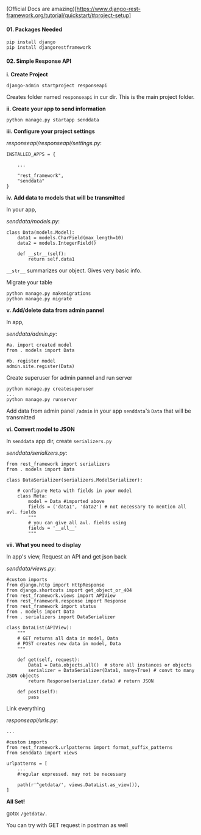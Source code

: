 (Official Docs are amazing)[https://www.django-rest-framework.org/tutorial/quickstart/#project-setup]

#### 01. Packages Needed

```
pip install django
pip install djangorestframework
```

#### 02. Simple Response API

**i. Create Project**

```
django-admin startproject responseapi
```

Creates folder named `responseapi` in cur dir. This is the  main project folder.

**ii. Create your app to send information**

```
python manage.py startapp senddata
```

**iii. Configure your project settings**

*responseapi/responseapi/settings.py*:
```
INSTALLED_APPS = {

	...
	
	"rest_framework",
	"senddata"
}
```

**iv. Add data to models that will be transmitted**

In your app,

*senddata/models.py*:
```
class Data(models.Model):
	data1 = models.CharField(max_length=10)
	data2 = models.IntegerField()
	
	def __str__(self):
		return self.data1
```

`__str__` summarizes our object. Gives very basic info.

Migrate your table
```
python manage.py makemigrations
python manage.py migrate
```

**v. Add/delete data from admin pannel**

In app,

*senddata/admin.py*:
```
#a. import created model
from . models import Data

#b. register model
admin.site.register(Data)
```

Create superuser for admin pannel and run server
```
python manage.py createsuperuser
...
python manage.py runserver
```

Add data from admin panel `/admin` in your app `senddata`'s `Data` that will be transmitted

**vi. Convert model to JSON**

In `senddata` app dir, create `serializers.py`

*senddata/serializers.py*:
```
from rest_framework import serializers
from . models import Data

class DataSerializer(serializers.ModelSerializer):
	
	# configure Meta with fields in your model
	class Meta:
		model = Data #imported above
		fields = ('data1', 'data2') # not necessary to mention all avl. fields
		"""
		# you can give all avl. fields using
		fields = '__all__'
		"""
```

**vii. What you need to display**

In app's view, Request an API and get json back

*senddata/views.py*:
```
#custom imports
from django.http import HttpResponse
from django.shortcuts import get_object_or_404
from rest_framework.views import APIView
from rest_framework.response import Response
from rest_framework import status
from . models import Data
from . serializers import DataSerializer

class DataList(APIView):
	"""
	# GET returns all data in model, Data
	# POST creates new data in model, Data
	"""
	
	def get(self, request):
		Data1 = Data.objects.all()  # store all instances or objects
		serializer = DataSerializer(Data1, many=True) # convt to many JSON objects
		return Response(serializer.data) # return JSON
	
	def post(self):
		pass
```

Link everything

*responseapi/urls.py*:
```
...

#custom imports
from rest_framework.urlpatterns import format_suffix_patterns
from senddata import views

urlpatterns = [
	...
	#regular expressed. may not be necessary 
	
	path(r'^getdata/', views.DataList.as_view()),
]
```

**All Set!**

goto: `/getdata/`. 

You can try with GET request in postman as well